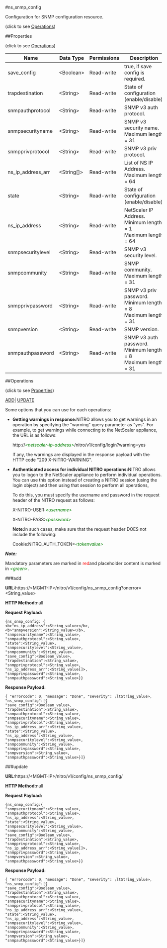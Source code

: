 #ns_snmp_config



Configuration for SNMP configuration resource.

<span>(click to see [Operations](#operations))</span>



##Properties 

<span>(click to see [Operations](#operations))</span>





<table><thead><tr><th>Name</th><th>Data Type</th><th>Permissions</th><th>Description</th></tr></thead><tbody><tr><td>save_config</td><td>&lt;Boolean></td><td>Read-write</td><td>true, if save config is required.</td></tr><tr><td>trapdestination</td><td>&lt;String></td><td>Read-write</td><td>State of configuration (enable/disable).</td></tr><tr><td>snmpauthprotocol</td><td>&lt;String></td><td>Read-write</td><td>SNMP v3 auth protocol.</td></tr><tr><td>snmpsecurityname</td><td>&lt;String></td><td>Read-write</td><td>SNMP v3 security name.<br>Maximum length = 31</td></tr><tr><td>snmpprivprotocol</td><td>&lt;String></td><td>Read-write</td><td>SNMP v3 priv protocol.</td></tr><tr><td>ns_ip_address_arr</td><td>&lt;String[]></td><td>Read-write</td><td>List of NS IP Address.<br>Maximum length = 64</td></tr><tr><td>state</td><td>&lt;String></td><td>Read-write</td><td>State of configuration (enable/disable).</td></tr><tr><td>ns_ip_address</td><td>&lt;String></td><td>Read-write</td><td>NetScaler IP Address.<br>Minimum length = 1<br>Maximum length = 64</td></tr><tr><td>snmpsecuritylevel</td><td>&lt;String></td><td>Read-write</td><td>SNMP v3 security level.</td></tr><tr><td>snmpcommunity</td><td>&lt;String></td><td>Read-write</td><td>SNMP community.<br>Maximum length = 31</td></tr><tr><td>snmpprivpassword</td><td>&lt;String></td><td>Read-write</td><td>SNMP v3 priv password.<br>Minimum length = 8<br>Maximum length = 31</td></tr><tr><td>snmpversion</td><td>&lt;String></td><td>Read-write</td><td>SNMP version.</td></tr><tr><td>snmpauthpassword</td><td>&lt;String></td><td>Read-write</td><td>SNMP v3 auth password.<br>Minimum length = 8<br>Maximum length = 31</td></tr></tbody></table>

##Operations 

<span>(click to see [Properties](#properties))</span>





[ADD](#all)| [UPDATE](#update)





Some options that you can use for each operations:

<ul><li><p><b>Getting warnings in response:</b>NITRO allows you to get warnings in an operation by specifying the "warning" query parameter as "yes". For example, to get warnings while connecting to the NetScaler appliance, the URL is as follows:</p><p>http://<span style="color:green;font-style:italic;">&lt;netscaler-ip-address&gt;</span>/nitro/v1/config/login?warning=yes</p><p>If any, the warnings are displayed in the response payload with the HTTP code "209 X-NITRO-WARNING".</p></li><li><p><b>Authenticated access for individual NITRO operations:</b>NITRO allows you to logon to the NetScaler appliance to perform individual operations. You can use this option instead of creating a NITRO session (using the login object) and then using that session to perform all operations,</p><p>To do this, you must specify the username and password in the request header of the NITRO request as follows:</p><p>X-NITRO-USER:<span style="color:green;font-style:italic;">&lt;username&gt;</span></p><p>X-NITRO-PASS:<span style="color:green;font-style:italic;">&lt;password&gt;</span></p><p><b>Note:</b>In such cases, make sure that the request header DOES not include the following:</p><p>Cookie:NITRO_AUTH_TOKEN=<span style="color:green;font-style:italic;">&lt;tokenvalue&gt;</span></p></li></ul>







***Note:*** 

Mandatory parameters are marked in <span style="color:#FF0000;">red</span>and placeholder content is marked in <span style="color:green;font-style:italic">&lt;green&gt;</span>.



###add







<b>URL:</b>https://&lt;MGMT-IP&gt;/nitro/v1/config/ns_snmp_config?onerror=&lt;String_value&gt;

<b>HTTP Method:</b>null

<b>Request Payload: </b>
```
{ns_snmp_config: {
<b>"ns_ip_address":<String_value></b>,
<b>"snmpversion":<String_value></b>,
"snmpsecurityname":<String_value>,
"snmpauthprotocol":<String_value>,
"state":<String_value>,
"snmpsecuritylevel":<String_value>,
"snmpcommunity":<String_value>,
"save_config":<Boolean_value>,
"trapdestination":<String_value>,
"snmpprivprotocol":<String_value>,
"ns_ip_address_arr":<String_value[]>,
"snmpprivpassword":<String_value>,
"snmpauthpassword":<String_value>}}
```

<b>Response Payload: </b>
```
{ "errorcode": 0, "message": "Done", "severity": ;ltString_value>, "ns_snmp_config":[{
"save_config":<Boolean_value>,
"trapdestination":<String_value>,
"snmpauthprotocol":<String_value>,
"snmpsecurityname":<String_value>,
"snmpprivprotocol":<String_value>,
"ns_ip_address_arr":<String_value>,
"state":<String_value>,
"ns_ip_address":<String_value>,
"snmpsecuritylevel":<String_value>,
"snmpcommunity":<String_value>,
"snmpprivpassword":<String_value>,
"snmpversion":<String_value>,
"snmpauthpassword":<String_value>}]}
```







###update







<b>URL:</b>https://&lt;MGMT-IP&gt;/nitro/v1/config/ns_snmp_config/

<b>HTTP Method:</b>null

<b>Request Payload: </b>
```
{ns_snmp_config:{
"snmpsecurityname":<String_value>,
"snmpauthprotocol":<String_value>,
"ns_ip_address":<String_value>,
"state":<String_value>,
"snmpsecuritylevel":<String_value>,
"snmpcommunity":<String_value>,
"save_config":<Boolean_value>,
"trapdestination":<String_value>,
"snmpprivprotocol":<String_value>,
"ns_ip_address_arr":<String_value[]>,
"snmpprivpassword":<String_value>,
"snmpversion":<String_value>,
"snmpauthpassword":<String_value>}}
```

<b>Response Payload: </b>
```
{ "errorcode": 0, "message": "Done", "severity": ;ltString_value>, "ns_snmp_config":[{
"save_config":<Boolean_value>,
"trapdestination":<String_value>,
"snmpauthprotocol":<String_value>,
"snmpsecurityname":<String_value>,
"snmpprivprotocol":<String_value>,
"ns_ip_address_arr":<String_value>,
"state":<String_value>,
"ns_ip_address":<String_value>,
"snmpsecuritylevel":<String_value>,
"snmpcommunity":<String_value>,
"snmpprivpassword":<String_value>,
"snmpversion":<String_value>,
"snmpauthpassword":<String_value>}]}
```







